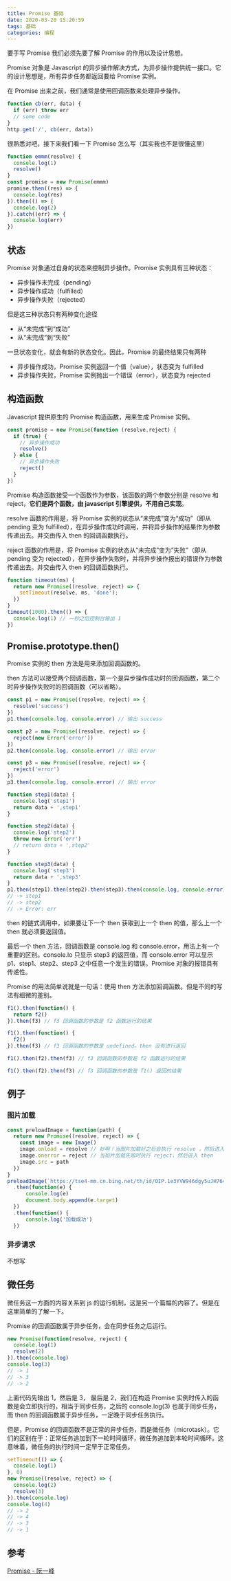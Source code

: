 ```yaml
---
title: Promise 基础
date: 2020-03-20 15:20:59
tags: 基础
categories: 编程
---
```


要手写 Promise 我们必须先要了解 Promise 的作用以及设计思想。

Promise 对象是 Javascript 的异步操作解决方式，为异步操作提供统一接口。它的设计思想是，所有异步任务都返回要给 Promise 实例。

<!-- more -->

在 Promise 出来之前，我们通常是使用回调函数来处理异步操作。

```js
function cb(err, data) {
  if (err) throw err
  // some code
}
http.get('/', cb(err, data))
```

很熟悉对吧，接下来我们看一下 Promise 怎么写（其实我也不是很懂这里）

```js
function emmm(resolve) {
  console.log(1)
  resolve()
}
const promise = new Promise(emmm)
promise.then((res) => {
  console.log(res)
}).then(() => {
  console.log(2)
}).catch((err) => {
  console.log(err)
})
```

## 状态

Promise 对象通过自身的状态来控制异步操作。Promise 实例具有三种状态：

* 异步操作未完成（pending）
* 异步操作成功（fulfilled）
* 异步操作失败（rejected）

但是这三种状态只有两种变化途径

* 从“未完成”到“成功”
* 从“未完成”到“失败”

一旦状态变化，就会有新的状态变化。因此，Promise 的最终结果只有两种

* 异步操作成功，Promise 实例返回一个值（value），状态变为 fulfilled
* 异步操作失败，Promise 实例抛出一个错误（error），状态变为 rejected

## 构造函数

Javascript 提供原生的 Promise 构造函数，用来生成 Promise 实例。

```js
const promise = new Promise(function (resolve,reject) {
  if (true) {
    // 异步操作成功
    resolve()
  } else {
    // 异步操作失败
    reject()
  }
})
```

Promise 构造函数接受一个函数作为参数，该函数的两个参数分别是 resolve 和 reject，**它们是两个函数，由 javascript 引擎提供，不用自己实现**。

resolve 函数的作用是，将 Promise 实例的状态从“未完成”变为“成功”（即从 pending 变为 fulfilled），在异步操作成功时调用，并将异步操作的结果作为参数传递出去。并交由传入 then 的回调函数执行。

reject 函数的作用是，将 Promise 实例的状态从“未完成”变为“失败”（即从 pending 变为 rejected），在异步操作失败时，并将异步操作报出的错误作为参数传递出去。并交由传入 then 的回调函数执行。

```js
function timeout(ms) {
  return new Promise((resolve, reject) => {
    setTimeout(resolve, ms, 'done');
  })
}
timeout(1000).then(() => {
  console.log(1) // 一秒之后控制台输出 1
})
```

## Promise.prototype.then()

Promise 实例的 then 方法是用来添加回调函数的。

then 方法可以接受两个回调函数，第一个是异步操作成功时的回调函数，第二个时异步操作失败时的回调函数（可以省略）。

```js
const p1 = new Promise((resolve, reject) => {
  resolve('success')
})
p1.then(console.log, console.error) // 输出 success

const p2 = new Promise((resolve, reject) => {
  reject(new Error('error'))
})
p2.then(console.log, console.error) // 输出 error

const p3 = new Promise((resolve, reject) => {
  reject('error')
})
p3.then(console.log, console.error) // 输出 error

function step1(data) {
  console.log('step1')
  return data + ',step1'
}

function step2(data) {
  console.log('step2')
  throw new Error('err')
  // return data + ',step2'
}

function step3(data) {
  console.log('step3')
  return data + ',step3'
}
p1.then(step1).then(step2).then(step3).then(console.log, console.error)
// -> step1
// -> step2
// -> Error: err
```

then 的链式调用中，如果要让下一个 then 获取到上一个 then 的值，那么上一个 then 就必须要返回值。

最后一个 then 方法，回调函数是 console.log 和 console.error，用法上有一个重要的区别。console.lo 只显示 step3 的返回值，而 console.error 可以显示 p1、step1、step2、step3 之中任意一个发生的错误。Promise 对象的报错具有传递性。

Promise 的用法简单说就是一句话：使用 then 方法添加回调函数。但是不同的写法有细微的差别。

```js
f1().then(function() {
  return f2()
}).then(f3) // f3 回调函数的参数是 f2 函数运行的结果

f1().then(function() {
  f2()
}).then(f3) // f3 回调函数的参数是 undefined。then 没有进行返回

f1().then(f2).then(f3) // f3 回调函数的参数是 f2 函数运行的结果

f1().then(f2).then(f3) // f3 回调函数的参数是 f1() 返回的结果
```

## 例子

### 图片加载

```js
const preloadImage = function(path) {
  return new Promise((resolve, reject) => {
    const image = new Image()
    image.onload = resolve // 妙啊！当图片加载好之后会执行 resolve ，然后进入 then
    image.onerror = reject // 当如片加载失败时执行 reject，然后进入 then
    image.src = path
  })
}
preloadImage(`https://tse4-mm.cn.bing.net/th/id/OIP.1e3YVW946dgy5uJH764JXwHaFj?w=272&h=204&c=7&o=5&pid=1.7`)
  .then(function(e) {
      console.log(e)
      document.body.append(e.target)
  })
  .then(function() {
      console.log('加载成功')
  })
```

### 异步请求

不想写

## 微任务

微任务这一方面的内容关系到 js 的运行机制，这是另一个篇幅的内容了。但是在这里简单的了解一下。

Promise 的回调函数属于异步任务，会在同步任务之后运行。

```js
new Promise(function(resolve, reject) {
  console.log(1)
  resolve(2)
}).then(console.log)
console.log(3)
// -> 1
// -> 3
// -> 2
```

上面代码先输出 1，然后是 3， 最后是 2，我们在构造 Promise 实例时传入的函数是会立即执行的，相当于同步任务，之后的 console.log(3) 也属于同步任务，而 then 的回调函数属于异步任务，一定晚于同步任务执行。

但是，Promise 的回调函数不是正常的异步任务，而是微任务（microtask）。它们的区别在于：正常任务追加到下一轮时间循环，微任务追加到本轮时间循环。这意味着，微任务的执行时间一定早于正常任务。

```js
setTimeout(() => {
  console.log(1)
}, 0)
new Promise((resolve, reject) => {
  console.log(2)
  resolve(3)
}).then(console.log)
console.log(4)
// -> 2
// -> 4
// -> 3
// -> 1
```

## 参考

[Promise - 阮一峰](https://javascript.ruanyifeng.com/advanced/promise.html)
